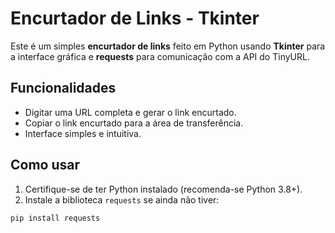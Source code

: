 # Encurtador de Links - Tkinter

Este é um simples **encurtador de links** feito em Python usando **Tkinter** para a interface gráfica e **requests** para comunicação com a API do TinyURL.

## Funcionalidades

- Digitar uma URL completa e gerar o link encurtado.
- Copiar o link encurtado para a área de transferência.
- Interface simples e intuitiva.

## Como usar

1. Certifique-se de ter Python instalado (recomenda-se Python 3.8+).  
2. Instale a biblioteca `requests` se ainda não tiver:

```bash
pip install requests
